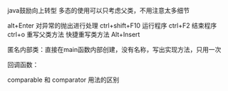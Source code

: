 java鼓励向上转型
多态的使用可以只考虑父类，不用注意太多细节

alt+Enter  对异常的抛出进行处理
ctrl+shift+F10  运行程序
ctrl+F2  结束程序
ctrl+o 重写父类方法
快捷重写类方法 Alt+Insert


匿名内部类：直接在main函数内部创建，没有名称，写出实现方法，只用一次

回调函数：

comparable  和  comparator  用法的区别


